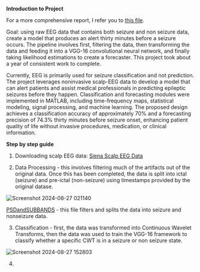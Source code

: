 ****Introduction to Project****

For a more comprehensive report, I refer you to [this file](https://github.com/radielazazy/CNN-Seizure-Forecaster/blob/main/CNN-Seizure-Forecaster-Report.pdf).

Goal: using raw EEG data that contains both seizure and non seizure data, create a model that produces an alert thirty minutes before a seizure occurs. The pipeline involves first, filtering the data, then transforming the data and feeding it into a VGG-16 convolutional neural network, and finally taking likelihood estimations to create a forecaster. This project took about a year of consistent work to complete.

Currently, EEG is primarily used for seizure classification
and not prediction. The project leverages noninvasive
scalp-EEG data to develop a model that can alert
patients and assist medical professionals in predicting
epileptic seizures before they happen. Classification and
forecasting modules were implemented in MATLAB,
including time-frequency maps, statistical modeling,
signal processing, and machine learning. The proposed
design achieves a classification accuracy of
approximately 70% and a forecasting precision of 74.3%
thirty minutes before seizure onset, enhancing patient
quality of life without invasive procedures, medication,
or clinical information.


****Step by step guide****

1) Downloading scalp EEG data: [Siena Scalp EEG Data](https://physionet.org/content/siena-scalp-eeg/1.0.0/)


2) Data Processing - this involves filtering much of the artifacts out of the original data. Once this has been completed, the data is split into ictal (seizure) and pre-ictal (non-seizure) using timestamps provided by the original datase.

![Screenshot 2024-08-27 021140](https://github.com/user-attachments/assets/d584db19-9e5b-4ca4-aae9-a2b125e4d521)

[PSDandSUBBANDS](https://github.com/radielazazy/CNN-Seizure-Forecaster/blob/main/PSDandSUBBANDS.m) - this file filters and splits the data into seizure and nonseizure data.

3) Classification - first, the data was transformed into Continuous Wavelet Transforms, then the data was used to train the VGG-16 framework to classify whether a specific CWT is in a seizure or non seizure state.

![Screenshot 2024-08-27 152803](https://github.com/user-attachments/assets/4ba9a576-8021-42fe-bde9-2667402e8511)


4) 









